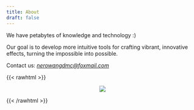 ```yaml
---
title: About
draft: false
---
```


We have petabytes of knowledge and technology :)

Our goal is to develop more intuitive tools for crafting vibrant, innovative effects, turning the impossible into possible.

Contact us:
*nerowangdmc@foxmail.com*


{{< rawhtml >}}
<p align="center">
    <img src={{ relURL "imgs/about.png" }}>
</p>
{{< /rawhtml >}}